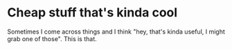 Cheap stuff that's kinda cool
=============================

Sometimes I come across things and I think "hey, that's kinda useful, I might grab one of those". This is that.  

